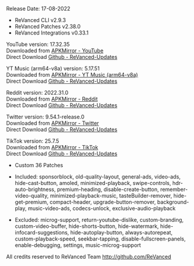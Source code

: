 Release Date: 17-08-2022
  
- ReVanced CLI v2.9.3  
- ReVanced Patches v2.38.0  
- ReVanced Integrations v0.33.1  

YouTube version: 17.32.35  
Downloaded from [APKMirror - YouTube](https://www.apkmirror.com/apk/google-inc/youtube/youtube-17-32-35-release/youtube-17-32-35-2-android-apk-download/)  
Direct Download [Github - ReVanced-Updates](https://github.com/jorgedasilva91/ReVanced-Updates/releases/download/14/ReVancedYouTube-v17.32.35.zip)  

YT Music (arm64-v8a) version: 5.17.51  
Downloaded from [APKMirror - YT Music (arm64-v8a)](https://www.apkmirror.com/apk/google-inc/youtube-music/youtube-music-5-17-51-release/youtube-music-5-17-51-2-android-apk-download/)  
Direct Download [Github - ReVanced-Updates](https://github.com/jorgedasilva91/ReVanced-Updates/releases/download/14/ReVancedYTMusic-v5.17.51-arm64-v8a.zip)  

Reddit version: 2022.31.0  
Downloaded from [APKMirror - Reddit](https://www.apkmirror.com/apk/redditinc/reddit/reddit-2022-31-0-release/reddit-2022-31-0-2-android-apk-download/)  
Direct Download [Github - ReVanced-Updates](https://github.com/jorgedasilva91/ReVanced-Updates/releases/download/14/patched-reddit-v2022.31.0.apk)  

Twitter version: 9.54.1-release.0  
Downloaded from [APKMirror - Twitter](https://www.apkmirror.com/apk/twitter-inc/twitter/twitter-9-54-1-release-0-release/twitter-9-54-1-release-0-2-android-apk-download/)  
Direct Download [Github - ReVanced-Updates](https://github.com/jorgedasilva91/ReVanced-Updates/releases/download/14/patched-twitter-v9.54.1-release.0.apk)  

TikTok version: 25.7.5  
Downloaded from [APKMirror - TikTok](https://www.apkmirror.com/apk/tiktok-pte-ltd/tik-tok/tik-tok-25-7-5-release/tiktok-25-7-5-android-apk-download/)  
Direct Download [Github - ReVanced-Updates](https://github.com/jorgedasilva91/ReVanced-Updates/releases/download/14/patched-tiktok-v25.7.5.apk)  

- Custom 36 Patches  

- Included: sponsorblock, old-quality-layout, general-ads, video-ads, hide-cast-button, amoled, minimized-playback, swipe-controls, hdr-auto-brightness, premium-heading, disable-create-button, remember-video-quality, minimized-playback-music, tasteBuilder-remover, hide-get-premium, compact-header, upgrade-button-remover, background-play, music-video-ads, codecs-unlock, exclusive-audio-playback  

- Excluded: microg-support, return-youtube-dislike, custom-branding, custom-video-buffer, hide-shorts-button, hide-watermark, hide-infocard-suggestions, hide-autoplay-button, always-autorepeat, custom-playback-speed, seekbar-tapping, disable-fullscreen-panels, enable-debugging, settings, music-microg-support  

All credits reserved to ReVanced Team
http://github.com/ReVanced  
